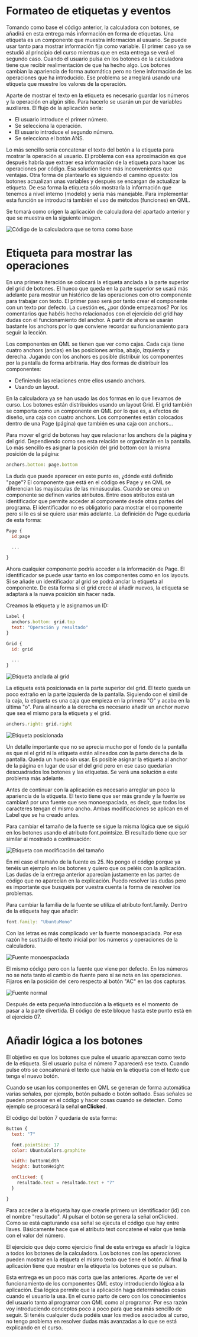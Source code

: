 # Formateo de etiquetas y eventos

Tomando como base el código anterior, la calculadora con botones, se añadirá en esta entrega más información en forma de etiquetas. Una etiqueta es un componente que muestra información al usuario. Se puede usar tanto para mostrar información fija como variable. El primer caso ya se estudió al principio del curso mientras que en esta entrega se verá el segundo caso. Cuando el usuario pulsa en los botones de la calculadora tiene que recibir realimentación de que ha hecho algo. Los botones cambian la apariencia de forma automática pero no tiene información de las operaciones que ha introducido. Ese problema se arreglará usando una etiqueta que muestre los valores de la operación.

Aparte de mostrar el texto en la etiqueta es necesario guardar los números y la operación en algún sitio. Para hacerlo se usarán un par de variables auxiliares. El flujo de la aplicación sería:

* El usuario introduce el primer número.
* Se selecciona la operación.
* El usuario introduce el segundo número.
* Se selecciona el botón ANS.

Lo más sencillo sería concatenar el texto del botón a la etiqueta para mostrar la operación al usuario. El problema con esa aproximación es que después habría que extraer esa información de la etiqueta para hacer las operaciones por código. Esa solución tiene más inconvenientes que ventajas. Otra forma de plantearlo es siguiendo el camino opuesto: los botones actualizan unas variables y después se encargan de actualizar la etiqueta. De esa forma la etiqueta sólo mostraría la información que tenemos a nivel interno (modelo) y sería más manejable. Para implementar esta función se introducirá también el uso de métodos (funciones) en QML.

Se tomará como origen la aplicación de calculadora del apartado anterior y que se muestra en la siguiente imagen.

![Código de la calculadora que se toma como base](chapter-04-s03/01_initial_app.png)

# Etiqueta para mostrar las operaciones

En una primera iteración se colocará la etiqueta anclada a la parte superior del grid de botones. El hueco que queda en la parte superior se usará más adelante para mostrar un histórico de las operaciones con otro componente para trabajar con texto. El primer paso será por tanto crear el componente con un texto por defecto. La cuestión es, ¿por dónde empezamos? Por los comentarios que habéis hecho relacionados con el ejercicio del grid hay dudas con el funcionamiento del anchor. A partir de ahora se usarán bastante los anchors por lo que conviene recordar su funcionamiento para seguir la lección.

Los componentes en QML se tienen que ver como cajas. Cada caja tiene cuatro anchors (anclas) en las posiciones arriba, abajo, izquierda y derecha. Jugando con los anchors es posible distribuir los componentes por la pantalla de forma arbitraria. Hay dos formas de distribuir los componentes:

* Definiendo las relaciones entre ellos usando anchors.
* Usando un layout.

En la calculadora ya se han usado las dos formas en lo que llevamos de curso. Los botones están distribuidos usando un layout Grid. El grid también se comporta como un componente en QML por lo que es, a efectos de diseño, una caja con cuatro anchors. Los componentes están colocados dentro de una Page (página) que también es una caja con anchors...

Para mover el grid de botones hay que relacionar los anchors de la página y del grid. Dependiendo como sea esta relación se organizarán en la pantalla. Lo más sencillo es asignar la posición del grid bottom con la misma posición de la página:

```js
anchors.bottom: page.bottom
```

La duda que puede aparecer en este punto es, ¿dónde está definido "page"? El componente que está en el código es Page y en QML se diferencian las mayúsculas de las minúsuculas. Cuando se crea un componente se definen varios atributos. Entre esos atributos está un identificador que permite acceder al componente desde otras partes del programa. El identificador no es obligatorio para mostrar el componente pero si lo es si se quiere usar más adelante. La definición de Page quedaría de esta forma:

```js
Page {
  id:page

  ...

}
```

Ahora cualquier componente podría acceder a la información de Page. El identificador se puede usar tanto en los componentes como en los layouts. Si se añade un identificador al grid se podrá anclar la etiqueta al componente. De esta forma si el grid crece al añadir nuevos, la etiqueta se adaptará a la nueva posición sin hacer nada.

Creamos la etiqueta y le asignamos un ID:

```js
Label {
  anchors.bottom: grid.top
  text: "Operación y resultado"
}

Grid {
  id: grid

  ...
}
```

![Etiqueta anclada al grid](chapter-04-s03/02_grid_anchor.png)

La etiqueta está posicionada en la parte superior del grid. El texto queda un poco extraño en la parte izquierda de la pantalla. Siguiendo con el símil de la caja, la etiqueta es una caja que empieza en la primera "O" y acaba en la última "o". Para alinearlo a la derecha es necesario añadir un anchor nuevo que sea el mismo para la etiqueta y el grid.

```js
anchors.right: grid.right
```

![Etiqueta posicionada](chapter-04-s03/03_label_anchor.png)

Un detalle importante que no se aprecia mucho por el fondo de la pantalla es que ni el grid ni la etiqueta están alineados con la parte derecha de la pantalla. Queda un hueco sin usar. Es posible asignar la etiqueta al anchor de la página en lugar de usar el del grid pero en ese caso quedarían descuadrados los botones y las etiquetas. Se verá una solución a este problema más adelante.

Antes de continuar con la aplicación es necesario arreglar un poco la apariencia de la etiqueta. El texto tiene que ser más grande y la fuente se cambiará por una fuente que sea monoespaciada, es decir, que todos los caracteres tengan el mismo ancho. Ambas modificaciones se aplican en el Label que se ha creado antes.

Para cambiar el tamaño de la fuente se sigue la misma lógica que se siguió en los botones usando el atributo font.pointsize. El resultado tiene que ser similar al mostrado a continuación:

![Etiqueta con modificación del tamaño](chapter-04-s03/04_font_size.png)

En mi caso el tamaño de la fuente es 25. No pongo el código porque ya tenéis un ejemplo en los botones y quiero que os peléis con la aplicación. Las dudas de la entrega anterior aparecían justamente en las partes de código que no aparecían en la explicación. Puedo resolver las dudas pero es importante que busquéis por vuestra cuenta la forma de resolver los problemas.

Para cambiar la familia de la fuente se utiliza el atributo font.family. Dentro de la etiqueta hay que añadir:

```js
font.family: "UbuntuMono"
```

Con las letras es más complicado ver la fuente monoespaciada. Por esa razón he sustituido el texto inicial por los números y operaciones de la calculadora.

![Fuente monoespaciada](chapter-04-s03/05_font_type.png)

El mismo código pero con la fuente que viene por defecto. En los números no se nota tanto el cambio de fuente pero si se nota en las operaciones. Fijaros en la posición del cero respecto al botón "AC" en las dos capturas.

![Fuente normal](chapter-04-s03/06_font_normal.png)

Después de esta pequeña introducción a la etiqueta es el momento de pasar a la parte divertida. El código de este bloque hasta este punto está en el ejercicio 07.

# Añadir lógica a los botones
El objetivo es que los botones que pulse el usuario aparezcan como texto de la etiqueta. Si el usuario pulsa el número 7 aparecerá ese texto. Cuando pulse otro se concatenará el texto que había en la etiqueta con el texto que tenga el nuevo botón.

Cuando se usan los componentes en QML se generan de forma automática varias señales, por ejemplo, botón pulsado o botón soltado. Esas señales se pueden procesar en el código y hacer cosas cuando se detecten. Como ejemplo se procesará la señal **onClicked**.

El código del botón 7 quedaría de esta forma:
```js
Button {
  text: "7"

  font.pointSize: 17
  color: UbuntuColors.graphite

  width: buttonWidth
  height: buttonHeight

  onClicked: {
    resultado.text = resultado.text + "7"
  }

}
```

Para acceder a la etiqueta hay que crearle primero un identificador (id) con el nombre "resultado". Al pulsar el botón se genera la señal onClicked. Como se está capturando esa señal se ejecuta el código que hay entre llaves. Básicamente hace que el atributo text concatene el valor que tenía con el valor del número.

El ejercicio que dejo como ejercicio final de esta entrega es añadir la lógica a todos los botones de la calculadora. Los botones con las operaciones pueden mostrar en la etiqueta el mismo texto que tiene el botón. Al final la aplicación tiene que mostrar en la etiqueta los botones que se pulsan.

Esta entrega es un poco más corta que las anteriores. Aparte de ver el funcionamiento de los componentes QML estoy introduciendo lógica a la aplicación. Esa lógica permite que la aplicación haga determinadas cosas cuando el usuario la usa. En el curso parto de cero con los conocimientos del usuario tanto al programar con QML como al programar. Por esa razón voy introduciendo conceptos poco a poco para que sea más sencillo de seguir. Si tenéis cualquier duda podéis usar los medios asociados al curso, no tengo problema en resolver dudas más avanzadas a lo que se está explicando en el curso.
